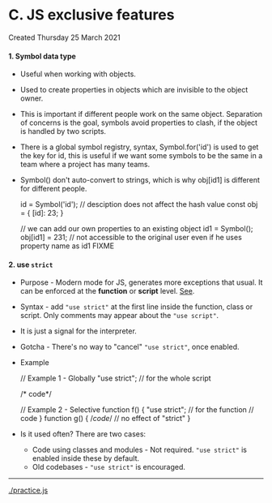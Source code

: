 # C. JS exclusive features
Created Thursday 25 March 2021

#### 1. Symbol data type

* Useful when working with objects.
* Used to create properties in objects which are invisible to the object owner.
* This is important if different people work on the same object. Separation of concerns is the goal, symbols avoid properties to clash, if the object is handled by two scripts.
* There is a global symbol registry, syntax, Symbol.for('id') is used to get the key for id, this is useful if we want some symbols to be the same in a team where a project has many teams.
* Symbol() don't auto-convert to strings, which is why obj[id1] is different for different people.

	id = Symbol('id'); // desciption does not affect the hash value
	const obj = {
		[id]: 23; 
	}
	
	// we can add our own properties to an existing object
	id1 = Symbol();
	obj[id1] = 231; // not accessible to the original user even if he uses property name as id1
FIXME	

#### 2. use ``strict``

* Purpose - Modern mode for JS, generates more exceptions that usual. It can be enforced at the **function** or **script** level. [See](https://johnresig.com/blog/ecmascript-5-strict-mode-json-and-more/).
* Syntax - add ``"use strict"`` at the first line inside the function, class or script. Only comments may appear about the ``"use script"``.
* It is just a signal for the interpreter.
* Gotcha - There's no way to "cancel" ``"use strict"``, once enabled.
* Example

	// Example 1 - Globally
	"use strict"; // for the whole script
	
	/* code*/
	
	// Example 2 - Selective
	function f()
	{
		"use strict"; // for the function
		// code 
	}
	function g()
	{
		/*code*/ // no effect of "strict"
	}


* Is it used often? There are two cases:
	* Code using classes and modules - Not required. ``"use strict"`` is enabled inside these by default.
	* Old codebases - ``"use strict"`` is encouraged.


*****

[./practice.js](./C._JS_exclusive_features/practice.js)

